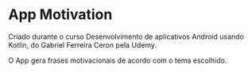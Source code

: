 # App Motivation

Criado durante o curso Desenvolvimento de aplicativos Android usando Kotlin, do Gabriel Ferreira Ceron pela Udemy.

O App gera frases motivacionais de acordo com o tema escolhido.
